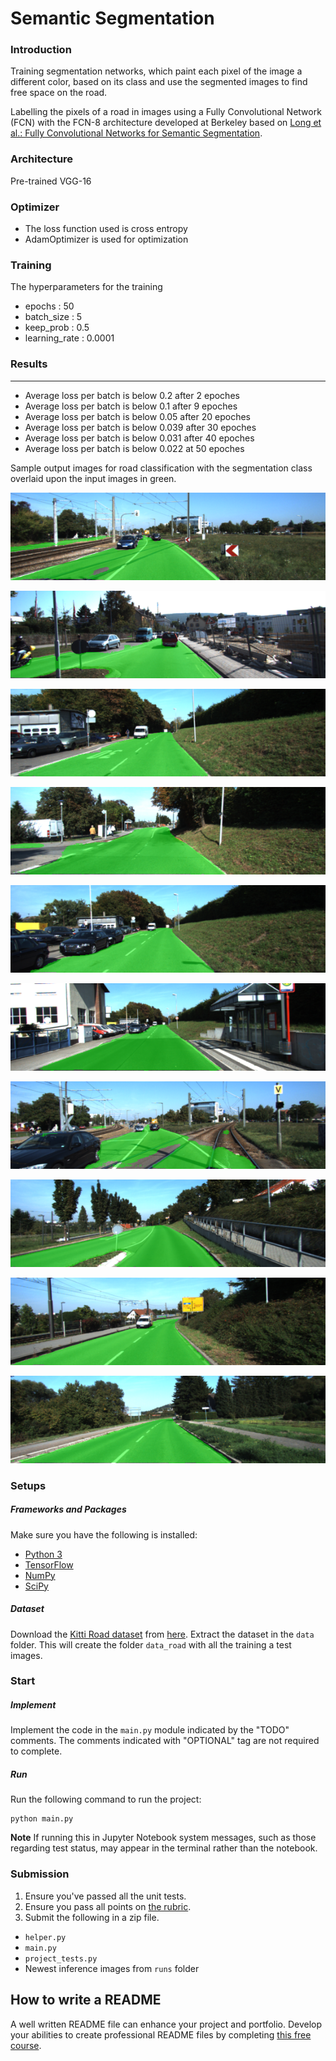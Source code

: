 # Semantic Segmentation
### Introduction
Training segmentation networks, which paint each pixel of the image a different color, based on its class and use the segmented images to find free space on the road.

Labelling the pixels of a road in images using a Fully Convolutional Network (FCN) with the FCN-8 architecture developed at Berkeley based on [Long et al.: Fully Convolutional Networks for Semantic Segmentation](https://github.com/dvu4/CarND-Semantic-Segmentation/blob/master/long_shelhamer_fcn.pdf).

### Architecture
Pre-trained VGG-16 

### Optimizer
 - The loss function used is cross entropy 
 - AdamOptimizer is used for optimization

### Training
The hyperparameters for the training
 - epochs : 50
 - batch_size : 5
 - keep_prob : 0.5
 - learning_rate : 0.0001

### Results
---
 - Average loss per batch is below 0.2 after 2 epoches 
 - Average loss per batch is below 0.1 after 9 epoches
 - Average loss per batch is below 0.05 after 20 epoches 
 - Average loss per batch is below 0.039 after 30 epoches
 - Average loss per batch is below 0.031 after 40 epoches 
 - Average loss per batch is below 0.022 at 50 epoches 

Sample output images for road classification with the segmentation class overlaid upon the input images in green.

![alt text](https://raw.githubusercontent.com/dvu4/CarND-Semantic-Segmentation/master/runs/um_000003.png)

![alt text](https://raw.githubusercontent.com/dvu4/CarND-Semantic-Segmentation/master/runs/um_000010.png)

![alt text](https://raw.githubusercontent.com/dvu4/CarND-Semantic-Segmentation/master/runs/um_000016.png)

![alt text](https://raw.githubusercontent.com/dvu4/CarND-Semantic-Segmentation/master/runs/um_000026.png)

![alt text](https://raw.githubusercontent.com/dvu4/CarND-Semantic-Segmentation/master/runs/um_000015.png)

![alt text](https://raw.githubusercontent.com/dvu4/CarND-Semantic-Segmentation/master/runs/um_000013.png)

![alt text](https://raw.githubusercontent.com/dvu4/CarND-Semantic-Segmentation/master/runs/um_000004.png)

![alt text](https://raw.githubusercontent.com/dvu4/CarND-Semantic-Segmentation/master/runs/um_000029.png)

![alt text](https://raw.githubusercontent.com/dvu4/CarND-Semantic-Segmentation/master/runs/um_000036.png)

![alt text](https://raw.githubusercontent.com/dvu4/CarND-Semantic-Segmentation/master/runs/um_000040.png)


### Setups
##### Frameworks and Packages
Make sure you have the following is installed:
 - [Python 3](https://www.python.org/)
 - [TensorFlow](https://www.tensorflow.org/)
 - [NumPy](http://www.numpy.org/)
 - [SciPy](https://www.scipy.org/)
##### Dataset
Download the [Kitti Road dataset](http://www.cvlibs.net/datasets/kitti/eval_road.php) from [here](http://www.cvlibs.net/download.php?file=data_road.zip).  Extract the dataset in the `data` folder.  This will create the folder `data_road` with all the training a test images.

### Start
##### Implement
Implement the code in the `main.py` module indicated by the "TODO" comments.
The comments indicated with "OPTIONAL" tag are not required to complete.
##### Run
Run the following command to run the project:
```
python main.py
```
**Note** If running this in Jupyter Notebook system messages, such as those regarding test status, may appear in the terminal rather than the notebook.

### Submission
1. Ensure you've passed all the unit tests.
2. Ensure you pass all points on [the rubric](https://review.udacity.com/#!/rubrics/989/view).
3. Submit the following in a zip file.
 - `helper.py`
 - `main.py`
 - `project_tests.py`
 - Newest inference images from `runs` folder
 


 ## How to write a README
A well written README file can enhance your project and portfolio.  Develop your abilities to create professional README files by completing [this free course](https://www.udacity.com/course/writing-readmes--ud777).

